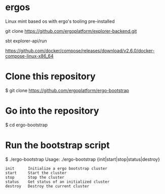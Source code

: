 # ergos

Linux mint based os with ergo's tooling pre-installed

git clone https://github.com/ergoplatform/explorer-backend.git

sbt explorer-api/run

https://github.com/docker/compose/releases/download/v2.6.0/docker-compose-linux-x86_64

# Clone this repository
$ git clone https://github.com/ergoplatform/ergo-bootstrap

# Go into the repository
$ cd ergo-bootstrap

# Run the bootstrap script
$ ./ergo-bootstrap
Usage: ./ergo-bootstrap {init|start|stop|status|destroy}

    init      Initialize a ergo bootstrap cluster
    start     Start the cluster
    stop      Stop the cluster
    status    Get status of an initialized cluster
    destroy   Destroy the current cluster
